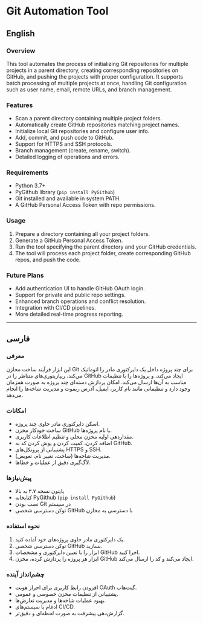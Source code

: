 # Git Automation Tool

## English

### Overview
This tool automates the process of initializing Git repositories for multiple projects in a parent directory, creating corresponding repositories on GitHub, and pushing the projects with proper configuration. It supports batch processing of multiple projects at once, handling Git configuration such as user name, email, remote URLs, and branch management.

### Features
- Scan a parent directory containing multiple project folders.
- Automatically create GitHub repositories matching project names.
- Initialize local Git repositories and configure user info.
- Add, commit, and push code to GitHub.
- Support for HTTPS and SSH protocols.
- Branch management (create, rename, switch).
- Detailed logging of operations and errors.

### Requirements
- Python 3.7+
- PyGithub library (`pip install PyGithub`)
- Git installed and available in system PATH.
- A GitHub Personal Access Token with repo permissions.

### Usage
1. Prepare a directory containing all your project folders.
2. Generate a GitHub Personal Access Token.
3. Run the tool specifying the parent directory and your GitHub credentials.
4. The tool will process each project folder, create corresponding GitHub repos, and push the code.

### Future Plans
- Add authentication UI to handle GitHub OAuth login.
- Support for private and public repo settings.
- Enhanced branch operations and conflict resolution.
- Integration with CI/CD pipelines.
- More detailed real-time progress reporting.

---

## فارسی

### معرفی
این ابزار فرآیند ساخت مخازن Git برای چند پروژه داخل یک دایرکتوری مادر را اتوماتیک می‌کند، ریپازیتوری‌های متناظر را در GitHub ایجاد می‌کند، و پروژه‌ها را با تنظیمات مناسب به آن‌ها ارسال می‌کند. امکان پردازش دسته‌ای چند پروژه به صورت همزمان وجود دارد و تنظیماتی مانند نام کاربر، ایمیل، آدرس ریموت و مدیریت شاخه‌ها را انجام می‌دهد.

### امکانات
- اسکن دایرکتوری مادر حاوی چند پروژه.
- ساخت خودکار مخزن GitHub با نام پروژه‌ها.
- مقداردهی اولیه مخزن محلی و تنظیم اطلاعات کاربری.
- اضافه کردن، کمیت کردن و پوش کردن کد به GitHub.
- پشتیبانی از پروتکل‌های HTTPS و SSH.
- مدیریت شاخه‌ها (ساخت، تغییر نام، تعویض).
- لاگ‌گیری دقیق از عملیات و خطاها.

### پیش‌نیازها
- پایتون نسخه ۳.۷ به بالا
- کتابخانه PyGithub (`pip install PyGithub`)
- نصب بودن Git در سیستم
- توکن دسترسی شخصی GitHub با دسترسی به مخازن

### نحوه استفاده
1. یک دایرکتوری مادر حاوی پروژه‌های خود آماده کنید.
2. توکن دسترسی شخصی GitHub بسازید.
3. ابزار را با تعیین دایرکتوری و مشخصات GitHub اجرا کنید.
4. ابزار هر پروژه را پردازش کرده، مخزن GitHub ایجاد می‌کند و کد را ارسال می‌کند.

### چشم‌انداز آینده
- افزودن رابط کاربری برای احراز هویت OAuth گیت‌هاب.
- پشتیبانی از تنظیمات مخزن خصوصی و عمومی.
- بهبود عملیات شاخه‌ها و مدیریت تعارض‌ها.
- ادغام با سیستم‌های CI/CD.
- گزارش‌دهی پیشرفت به صورت لحظه‌ای و دقیق‌تر.

